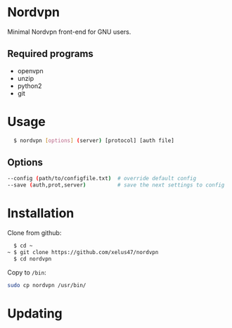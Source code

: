 # Nordvpn
Minimal Nordvpn front-end for GNU users.

## Required programs
* openvpn
* unzip
* python2
* git

# Usage
```bash
  $ nordvpn [options] (server) [protocol] [auth file]
```
## Options
```bash
--config (path/to/configfile.txt)  # override default config 
--save (auth,prot,server)          # save the next settings to config
```

# Installation
Clone from github:
```bash
  $ cd ~
~ $ git clone https://github.com/xelus47/nordvpn
  $ cd nordvpn
```
Copy to `/bin`:
```bash
sudo cp nordvpn /usr/bin/
```

# Updating

